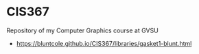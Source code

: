 # CIS367
Repository of my Computer Graphics course at GVSU
- https://bluntcole.github.io/CIS367/libraries/gasket1-blunt.html

